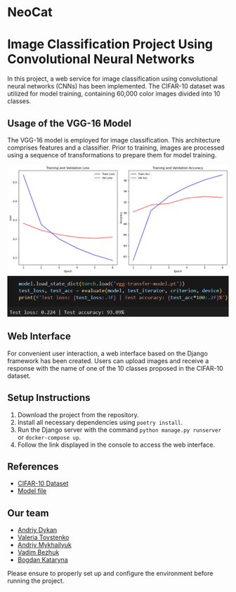 # NeoCat
# Image Classification Project Using Convolutional Neural Networks

In this project, a web service for image classification using convolutional neural networks (CNNs) has been implemented. The CIFAR-10 dataset was utilized for model training, containing 60,000 color images divided into 10 classes.

## Usage of the VGG-16 Model

The VGG-16 model is employed for image classification. This architecture comprises features and a classifier. Prior to training, images are processed using a sequence of transformations to prepare them for model training.

![Loss and accuracy graphs](for_Readme/loss_and_accuracy.png)
![The accuracy of the model was achieved at the level of 93.09%](for_Readme/model_result.png)

## Web Interface

For convenient user interaction, a web interface based on the Django framework has been created. Users can upload images and receive a response with the name of one of the 10 classes proposed in the CIFAR-10 dataset.

## Setup Instructions

1. Download the project from the repository.
2. Install all necessary dependencies using `poetry install`.
3. Run the Django server with the command `python manage.py runserver` or `docker-compose up`.
4. Follow the link displayed in the console to access the web interface.

## References

- [CIFAR-10 Dataset](https://www.kaggle.com/c/cifar-10)
- [Model file](https://drive.google.com/file/d/1Tfu8ZMTBM2OHqWjvdFUCLKliNS5rRyAl/view?usp=drive_link)

## Our team
- [Andriy Dykan](https://github.com/AndriyDykan)
- [Valeria Tovstenko](https://github.com/MsMiracle18)
- [Andriy Mykhailyuk](https://github.com/Andriy22226)
- [Vadim Bezhuk](https://github.com/Vadim-3)
- [Bogdan Kataryna](https://github.com/9-Bogdan)

Please ensure to properly set up and configure the environment before running the project.
